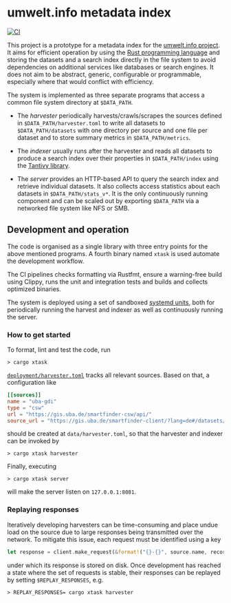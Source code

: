 # umwelt.info metadata index

[![CI](https://github.com/adamreichold/umwelt-info/actions/workflows/ci.yml/badge.svg)](https://github.com/adamreichold/umwelt-info/actions/workflows/ci.yml)

This project is a prototype for a metadata index for the [umwelt.info project](https://umwelt.info). It aims for efficient operation by using the [Rust programming language](https://www.rust-lang.org/) and storing the datasets and a search index directly in the file system to avoid dependencies on additional services like databases or search engines. It does not aim to be abstract, generic, configurable or programmable, especially where that would conflict with efficiency.

The system is implemented as three separate programs that access a common file system directory at `$DATA_PATH`.

* The _harvester_ periodically harvests/crawls/scrapes the sources defined in `$DATA_PATH/harvester.toml` to write all datasets to `$DATA_PATH/datasets` with one directory per source and one file per dataset and to store summary metrics in `$DATA_PATH/metrics`.

* The _indexer_ usually runs after the harvester and reads all datasets to produce a search index over their properties in `$DATA_PATH/index` using the [Tantivy library](https://github.com/quickwit-oss/tantivy).

* The _server_ provides an HTTP-based API to query the search index and retrieve individual datasets. It also collects access statistics about each datasets in `$DATA_PATH/stats_v*`. It is the only continuously running component and can be scaled out by exporting `$DATA_PATH` via a networked file system like NFS or SMB.

## Development and operation

The code is organised as a single library with three entry points for the above mentioned programs. A fourth binary named `xtask` is used automate the development workflow.

The CI pipelines checks formatting via Rustfmt, ensure a warning-free build using Clippy, runs the unit and integration tests and builds and collects optimized binaries.

The system is deployed using a set of sandboxed [systemd units](https://systemd.io/), both for periodically running the harvest and indexer as well as continuously running the server.

### How to get started

To format, lint and test the code, run

```console
> cargo xtask
```

[`deployment/harvester.toml`](deployment/harvester.toml) tracks all relevant sources. Based on that, a configuration like

```toml
[[sources]]
name = "uba-gdi"
type = "csw"
url = "https://gis.uba.de/smartfinder-csw/api/"
source_url = "https://gis.uba.de/smartfinder-client/?lang=de#/datasets/iso/{{id}}"
```

should be created at `data/harvester.toml`, so that the harvester and indexer can be invoked by

```console
> cargo xtask harvester
```

Finally, executing

```console
> cargo xtask server
```

will make the server listen on `127.0.0.1:8081`.

### Replaying responses

Iteratively developing harvesters can be time-consuming and place undue load on the source due to large responses being transmitted over the network. To mitigate this issue, each request must be identified using a key

```rust
let response = client.make_request(&format!("{}-{}", source.name, record_number), |client| ...).await?;
```

under which its response is stored on disk. Once development has reached a state where the set of requests is stable, their responses can be replayed by setting `$REPLAY_RESPONSES`, e.g.

```console
> REPLAY_RESPONSES= cargo xtask harvester
```
